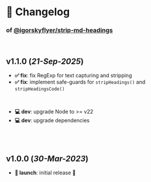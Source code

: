 # 📒 Changelog

### of [@igorskyflyer/strip-md-headings](https://github.com/igorskyflyer/npm-strip-md-headings)

<br>

## v1.1.0 (*21-Sep-2025*)

- **✅ fix**: fix RegExp for text capturing and stripping
- **✅ fix**: implement safe-guards for `stripHeadings()` and `stripHeadingsCode()`

<br>

- **💻 dev**: upgrade Node to >= v22
- **💻 dev**: upgrade dependencies

<br>
<br>

## v1.0.0 (*30-Mar-2023*)

- **🚀 launch**: initial release 🎉
